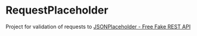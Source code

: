 # RequestPlaceholder

Project for validation of requests to [JSONPlaceholder - Free Fake REST API](https://jsonplaceholder.typicode.com/)
